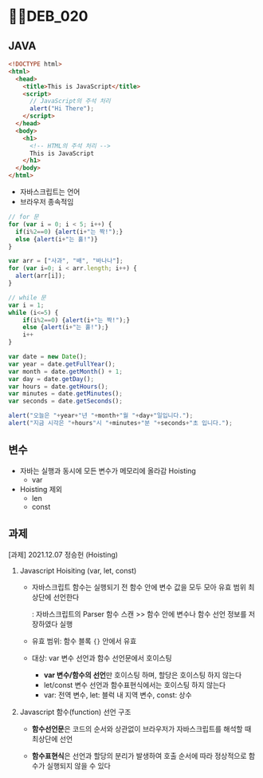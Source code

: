 # DEB_020

## JAVA

```html
<!DOCTYPE html>
<html>
  <head>
    <title>This is JavaScript</title>
    <script>
      // JavaScript의 주석 처리
      alert("Hi There");
    </script>
  </head>
  <body>
    <h1>
      <!-- HTML의 주석 처리 -->
      This is JavaScript
    </h1>
  </body>
</html>
```

* 자바스크립트는 언어
* 브라우저 종속적임

```javascript
// for 문
for (var i = 0; i < 5; i++) {
  if(i%2==0) {alert(i+"는 짝!");}
  else {alert(i+"는 홀!")}
}

var arr = ["사과", "배", "바나나"];
for (var i=0; i < arr.length; i++) {
  alert(arr[i]);
}

// while 문
var i = 1;
while (i<=5) {
    if(i%2==0) {alert(i+"는 짝!");}
    else {alert(i+"는 홀!");}
    i++
}
```

```javascript
var date = new Date();
var year = date.getFullYear();
var month = date.getMonth() + 1;
var day = date.getDay();
var hours = date.getHours();
var minutes = date.getMinutes();
var seconds = date.getSeconds();

alert("오늘은 "+year+"년 "+month+"월 "+day+"일입니다.");
alert("지금 시각은 "+hours"시 "+minutes+"분 "+seconds+"초 입니다.");
```



## 변수

* 자바는 실행과 동시에 모든 변수가 메모리에 올라감 Hoisting
  * var
* Hoisting 제외
  * len
  * const



## 과제

[과제] 2021.12.07 정승헌 (Hoisting)

1. Javascript Hoisiting (var, let, const)

   * 자바스크립트 함수는 실행되기 전 함수 안에 변수 값을 모두 모아 유효 범위 최상단에 선언한다

     : 자바스크립트의 Parser 함수 스캔 >> 함수 안에 변수나 함수 선언 정보를 저장하였다 실행

   * 유효 범위: 함수 블록 `{}` 안에서 유효

   * 대상: var 변수 선언과 함수 선언문에서 호이스팅
     * **var 변수/함수의 선언**만 호이스팅 하며, 할당은 호이스팅 하지 않는다
     * let/const 변수 선언과 함수표현식에서는 호이스팅 하지  않는다
     * var: 전역 변수, let: 블럭 내 지역 변수, const: 상수


2. Javascript 함수(function) 선언 구조

   * **함수선언문**은 코드의 순서와 상관없이 브라우저가 자바스크립트를 해석할 때 최상단에 선언

   * **함수표현식**은 선언과 할당의 분리가 발생하여 호출 순서에 따라 정상적으로 함수가 실행되지 않을 수 있다

